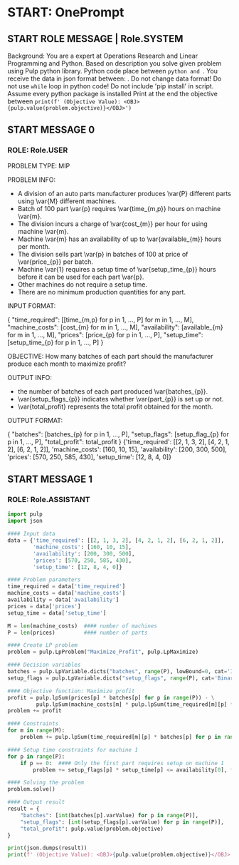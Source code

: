 # START: OnePrompt 
## START ROLE MESSAGE | Role.SYSTEM 
Background: You are a expert at Operations Research and Linear Programming and Python. Based on description you solve given problem using Pulp python library. Python code place between ```python and ```. You receive the data in json format between: <DATA></DATA>. Do not change data format! Do not use `while` loop in python code! Do not include 'pip install' in script. Assume every python package is installed Print at the end the objective between <OBJ></OBJ> `print(f' (Objective Value): <OBJ>{pulp.value(problem.objective)}</OBJ>')`  
## START MESSAGE 0 
### ROLE: Role.USER
<DESCRIPTION>
PROBLEM TYPE: MIP

PROBLEM INFO:

- A division of an auto parts manufacturer produces \var{P} different parts using \var{M} different machines.
- Batch of 100 part \var{p} requires \var{time_{m,p}} hours on machine \var{m}.
- The division incurs a charge of \var{cost_{m}} per hour for using machine \var{m}.
- Machine \var{m} has an availability of up to \var{available_{m}} hours per month.
- The division sells part \var{p} in batches of 100 at price of \var{price_{p}} per batch.
- Machine \var{1} requires a setup time of \var{setup_time_{p}} hours before it can be used for each part \var{p}.
- Other machines do not require a setup time.
- There are no minimum production quantities for any part.

INPUT FORMAT: 

{
    "time_required": [[time_{m,p} for p in 1, ..., P] for m in 1, ..., M],
    "machine_costs": [cost_{m} for m in 1, ..., M],
    "availability": [available_{m} for m in 1, ..., M],
    "prices": [price_{p} for p in 1, ..., P],
    "setup_time": [setup_time_{p} for p in 1, ..., P]
}

OBJECTIVE: How many batches of each part should the manufacturer produce each month to maximize profit?

OUTPUT INFO:

- the number of batches of each part produced \var{batches_{p}}.
- \var{setup_flags_{p}} indicates whether \var{part_{p}} is set up or not.
- \var{total_profit} represents the total profit obtained for the month.

OUTPUT FORMAT:

{
    "batches": [batches_{p} for p in 1, ..., P],
    "setup_flags": [setup_flag_{p} for p in 1, ..., P],
    "total_profit": total_profit
}
</DESCRIPTION>
<DATA>
{'time_required': [[2, 1, 3, 2], [4, 2, 1, 2], [6, 2, 1, 2]], 'machine_costs': [160, 10, 15], 'availability': [200, 300, 500], 'prices': [570, 250, 585, 430], 'setup_time': [12, 8, 4, 0]}</DATA>


## START MESSAGE 1 
### ROLE: Role.ASSISTANT
```python
import pulp
import json

#### Input data
data = {'time_required': [[2, 1, 3, 2], [4, 2, 1, 2], [6, 2, 1, 2]], 
        'machine_costs': [160, 10, 15], 
        'availability': [200, 300, 500], 
        'prices': [570, 250, 585, 430], 
        'setup_time': [12, 8, 4, 0]}

#### Problem parameters
time_required = data['time_required']
machine_costs = data['machine_costs']
availability = data['availability']
prices = data['prices']
setup_time = data['setup_time']

M = len(machine_costs)  #### number of machines
P = len(prices)         #### number of parts

#### Create LP problem
problem = pulp.LpProblem("Maximize_Profit", pulp.LpMaximize)

#### Decision variables
batches = pulp.LpVariable.dicts("batches", range(P), lowBound=0, cat='Integer')
setup_flags = pulp.LpVariable.dicts("setup_flags", range(P), cat='Binary')

#### Objective function: Maximize profit
profit = pulp.lpSum(prices[p] * batches[p] for p in range(P)) - \
         pulp.lpSum(machine_costs[m] * pulp.lpSum(time_required[m][p] * batches[p] for p in range(P)) / 100 for m in range(M))
problem += profit

#### Constraints
for m in range(M):
    problem += pulp.lpSum(time_required[m][p] * batches[p] for p in range(P)) <= availability[m], f"Machine_{m}_availability"

#### Setup time constraints for machine 1
for p in range(P):
    if p == 0:  #### Only the first part requires setup on machine 1
        problem += setup_flags[p] * setup_time[p] <= availability[0], f"Setup_time_part_{p}"

#### Solving the problem
problem.solve()

#### Output result
result = {
    "batches": [int(batches[p].varValue) for p in range(P)],
    "setup_flags": [int(setup_flags[p].varValue) for p in range(P)],
    "total_profit": pulp.value(problem.objective)
}

print(json.dumps(result))
print(f' (Objective Value): <OBJ>{pulp.value(problem.objective)}</OBJ>')
```

